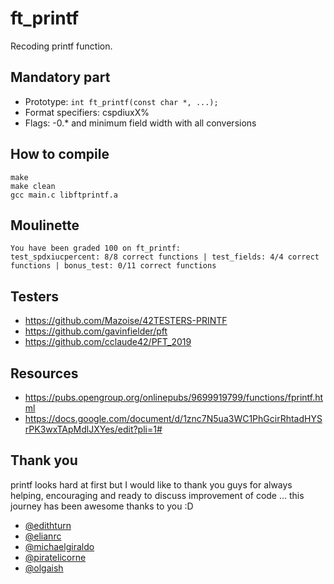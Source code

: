 # ft_printf

Recoding printf function.

## Mandatory part
- Prototype: `int ft_printf(const char *, ...);`
- Format specifiers: cspdiuxX%
- Flags: -0.* and minimum field width with all conversions

## How to compile
```
make
make clean
gcc main.c libftprintf.a
```
## Moulinette

```
You have been graded 100 on ft_printf:
test_spdxiucpercent: 8/8 correct functions | test_fields: 4/4 correct functions | bonus_test: 0/11 correct functions
```

## Testers
- https://github.com/Mazoise/42TESTERS-PRINTF
- https://github.com/gavinfielder/pft
- https://github.com/cclaude42/PFT_2019

## Resources
- https://pubs.opengroup.org/onlinepubs/9699919799/functions/fprintf.html
- https://docs.google.com/document/d/1znc7N5ua3WC1PhGcirRhtadHYSrPK3wxTApMdlJXYes/edit?pli=1#

## Thank you

printf looks hard at first but I would like to thank you guys for always helping, encouraging and ready to discuss improvement of code ... this journey has been awesome thanks to you :D

* [@edithturn](https://github.com/edithturn)
* [@elianrc](https://github.com/elianrc)
* [@michaelgiraldo](https://github.com/michaelgiraldo)
* [@piratelicorne](https://github.com/piratelicorne)
* [@olgaish](https://github.com/olgaish)

